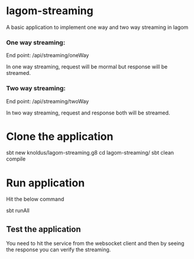 # lagom-streaming
A basic application to implement one way and two way streaming in lagom

### One way streaming:
End point: /api/streaming/oneWay

In one way streaming, request will be mormal but response will be streamed.

### Two way streaming:
End point: /api/streaming/twoWay

In two way streaming, request and response both will be streamed.

# Clone the application
sbt new knoldus/lagom-streaming.g8
cd lagom-streaming/
sbt clean compile

# Run application
Hit the below command

sbt runAll

## Test the application
You need to hit the service from the websocket client and then by seeing the response 
you can verify the streaming.
